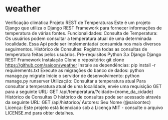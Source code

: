 # weather
Verificação climática
Projeto REST de Temperaturas Este é um projeto Django que utiliza o Django REST Framework para fornecer informações de temperatura de várias fontes. Funcionalidades: Consulta de Temperatura: Os usuários podem consultar a temperatura atual de uma determinada localidade. Essa Api pode ser implementada/ consumida nos mais diversos seguimentos. Histórico de Consultas: Registra todas as consultas de temperatura feitas pelos usuários. Pré-requisitos Python 3.x Django Django REST Framework Instalação Clone o repositório: git clone https://github.com/saioon/weather Instale as dependências: pip install -r requirements.txt Execute as migrações do banco de dados: python manage.py migrate Inicie o servidor de desenvolvimento: python manage.py runserver Utilização: Consultar a temperatura atual Para consultar a temperatura atual de uma localidade, envie uma requisição GET para a seguinte URL: GET /api/temperatura/?cidade={nome_da_cidade} Histórico de Consultas O histórico de consultas pode ser acessado através da seguinte URL: GET /api/historico/ Autores: Seu Nome (@saioontec) Licença: Este projeto está licenciado sob a Licença MIT - consulte o arquivo LICENSE.md para obter detalhes.

